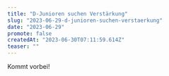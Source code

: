 ```yaml
---
title: "D-Junioren suchen Verstärkung"
slug: "2023-06-29-d-junioren-suchen-verstaerkung"
date: "2023-06-29"
promote: false
createdAt: "2023-06-30T07:11:59.614Z"
teaser: ""
---
```

Kommt vorbei!
